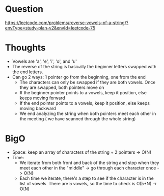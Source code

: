 # Question
https://leetcode.com/problems/reverse-vowels-of-a-string/?envType=study-plan-v2&envId=leetcode-75

# Thoughts
- Vowels are 'a', 'e', 'i', 'o', and 'u'
- The reverse of the string is basically the beginner letters swapped with the end letters.
- Can go 2 ways: 1 pointer go from the beginning, one from the end
    - The characters can only be swapped if they are both vowels. Once they are swapped, both pointers move on
    - If the beginner pointer points to a vowels, keep it position, else keeps moving forward
    - If the end pointer points to a vowels, keep it position, else keeps moving backward
    - We end analyzing the string when both pointers meet each other in the meeting ( we have scanned through the whole string)

# BigO

- Space: keep an array of characters of the string + 2 pointers -> O(N)
- Time: 
    - We iterate from both front and back of the string and stop when they meet each other in the "middle" -> go through each character once -> O(N)
    - Each time we iterate, there's a step to see if the character is in the list of vowels. There are 5 vowels, so the time to check is O(5*N) -> O(N)
